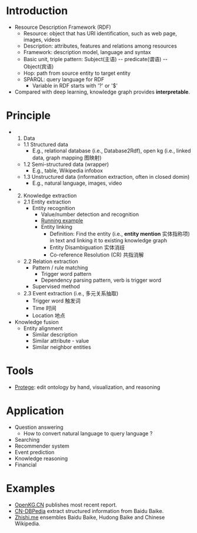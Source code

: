 # Introduction
- Resource Description Framework (RDF)
  - Resource: object that has URI identification, such as web page, images, videos
  - Description: attributes, features and relations among resources
  - Framework: description model, language and syntax
  - Basic unit, triple pattern: Subject(主语) -- predicate(谓语) -- Object(宾语)
  - Hop: path from source entity to target entity
  - SPARQL: query language for RDF
    - Variable in RDF starts with '?' or '$'
- Compared with deep learning, knowledge graph provides **interpretable**.

# Principle
- 1. Data
  - 1.1 Structured data
    - E.g., relational database (i.e., Database2Rdf), open kg (i.e., linked data, graph mapping 图映射)
  - 1.2 Semi-structured data (wrapper)
    - E.g., table, Wikipedia infobox 
  - 1.3 Unstructured data (information extraction, often in closed domin)
    - E.g., natural language, images, video
- 2. Knowledge extraction
  - 2.1 Entity extraction
    - Entity recognition
      - Value/number detection and recognition
      - [Running example](https://github.com/gaoisbest/NLP-Projects/blob/master/Sequence%20labeling%20-%20NER/README.md)
      - Entity linking
        - Definition: Find the entity (i.e., **entity mention** 实体指称项) in text and linking it to existing knowledge graph
        - Entity Disambiguation 实体消歧
        - Co-reference Resolution (CR) 共指消解
  - 2.2 Relation extraction
      - Pattern / rule matching
        - Trigger word pattern
        - Dependency parsing pattern, verb is trigger word
      - Supervised method
  - 2.3 Event extraction (i.e., 多元关系抽取)
    - Trigger word 触发词
    - Time 时间
    - Location 地点
- Knowledge fusion
  - Entity alignment
    - Similar description
    - Similar attribute - value
    - Similar neighbor entities
# Tools
- [Protege](https://protege.stanford.edu): edit ontology by hand, visualization, and reasoning
 
# Application
- Question answering
  - How to convert natural language to query language ?
- Searching
- Recommender system
- Event prediction
- Knowledge reasoning
- Financial

# Examples
- [OpenKG.CN](http://openkg.cn/) publishes most recent report.
- [CN-DBPedia](http://kw.fudan.edu.cn/apis/intro/) extract structured information from Baidu Baike.
- [Zhishi.me](http://zhishi.me/) ensembles Baidu Baike, Hudong Baike and Chinese Wikipedia. 


